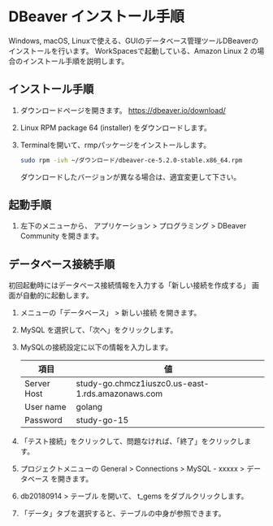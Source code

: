 # DBeaver インストール手順

Windows, macOS, Linuxで使える、GUIのデータベース管理ツールDBeaverのインストールを行います。
WorkSpacesで起動している、Amazon Linux 2 の場合のインストール手順を説明します。

## インストール手順

1. ダウンロードページを開きます。
    <https://dbeaver.io/download/>

2. Linux RPM package 64 (installer) をダウンロードします。

3. Terminalを開いて、rmpパッケージをインストールします。

    ```sh
    sudo rpm -ivh ~/ダウンロード/dbeaver-ce-5.2.0-stable.x86_64.rpm
    ```
    ダウンロードしたバージョンが異なる場合は、適宜変更して下さい。

## 起動手順

1. 左下のメニューから、 アプリケーション > プログラミング > DBeaver Community を開きます。

## データベース接続手順

初回起動時にはデータベース接続情報を入力する「新しい接続を作成する」
画面が自動的に起動します。

1. メニューの「データベース」 > 新しい接続 を開きます。
2. MySQL を選択して、「次へ」をクリックします。
3. MySQLの接続設定に以下の情報を入力します。

    | 項目 | 値 |
    | --- | --- |
    | Server Host | study-go.chmcz1iuszc0.us-east-1.rds.amazonaws.com |
    | User name | golang |
    | Password | study-go-15 |

4. 「テスト接続」をクリックして、問題なければ、「終了」をクリックします。
5. プロジェクトメニューの General > Connections > MySQL - xxxxx > データベース を開きます。
6. db20180914 > テーブル を開いて、 t_gems をダブルクリックします。
7. 「データ」タブを選択すると、テーブルの中身が参照できます。
